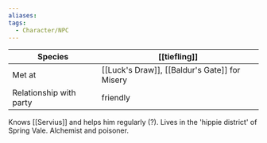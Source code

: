 ```yaml
---
aliases:
tags:
  - Character/NPC
---
```


| Species                 | [[tiefling]]                                  |
| ----------------------- | --------------------------------------------- |
| Met at                  | [[Luck's Draw]], [[Baldur's Gate]] for Misery |
| Relationship with party | friendly                                      |
Knows [[Servius]] and helps him regularly (?).
Lives in the 'hippie district' of Spring Vale. 
Alchemist and poisoner. 